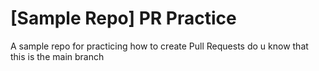 # [Sample Repo] PR Practice
A sample repo for practicing how to create Pull Requests
do u know that this is the main branch